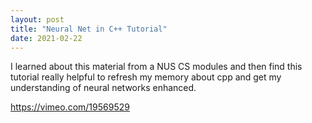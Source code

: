 ```yaml
---
layout: post
title: "Neural Net in C++ Tutorial"
date: 2021-02-22
---
```


I learned about this material from a NUS CS modules and then find this tutorial really helpful to refresh my memory about cpp and get my understanding of neural networks enhanced. 

https://vimeo.com/19569529

